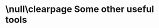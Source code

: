 \null\clearpage
Some other useful tools
========================

<!-- Talk about LMMS, SFXR, Gimp, Krita and other free tools to create your resources -->
<!-- Tiled -->

